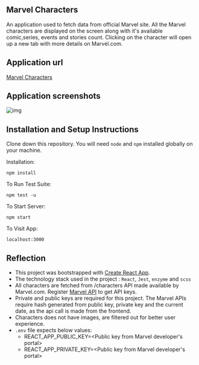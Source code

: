## Marvel Characters


An application used to fetch data from official Marvel site. All the Marvel characters are displayed on the screen along with it's available comic,series, events and stories count. Clicking on the character will open up a new tab with more details on Marvel.com.

## Application url
[Marvel Characters]()
## Application screenshots

![img](https://i.imgur.com/hlWtqBN.png)

## Installation and Setup Instructions

Clone down this repository. You will need `node` and `npm` installed globally on your machine.  

Installation:

`npm install`  

To Run Test Suite:  

`npm test -u`  

To Start Server:

`npm start`  

To Visit App:

`localhost:3000`  

## Reflection

  - This project was bootstrapped with [Create React App](https://github.com/facebook/create-react-app).
  - The technology stack used in the project : `React`, `Jest`, `enzyme` and `scss`
  - All characters are fetched from /characters API made available by Marvel.com. Register [Marvel API](https://developer.marvel.com) to get API keys.
  - Private and public keys are required for this project. The Marvel APIs require hash generated from public key, private key and the current date, as the api call is made from the frontend.
  - Characters does not have images, are filtered out for better user experience. 
  - `.env` file expects below values:
    - REACT_APP_PUBLIC_KEY=<Public key from Marvel developer's portal>
    - REACT_APP_PRIVATE_KEY=<Public key from Marvel developer's portal>